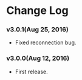 # Change Log

### v3.0.1(Aug 25, 2016)
* Fixed reconnection bug.

### v3.0.0(Aug 12, 2016)
* First release.

